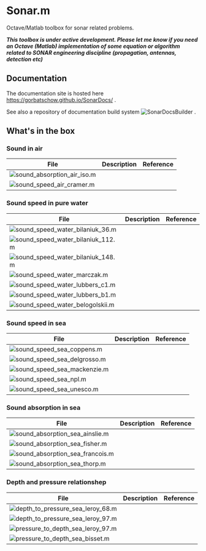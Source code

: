 # Sonar.m

Octave/Matlab toolbox for sonar related problems.

***This toolbox is under active development. Please let me know if you need an Octave (Matlab) implementation of some equation or algorithm related to SONAR engineering discipline (propagation, antennas, detection etc)***

## Documentation
The documentation site is hosted here https://gorbatschow.github.io/SonarDocs/ . 

See also a repository of documentation build system ![SonarDocsBuilder](https://github.com/gorbatschow/SonarDocsBuilder) .

## What's in the box

### Sound in air
File | Description | Reference
--- | --- | ---
![sound_absorption_air_iso.m](toolbox/sound_absorption/sound_absorption_air_iso.m) | |
![sound_speed_air_cramer.m](toolbox/sound_speed/sound_speed_air_cramer.m) | |

### Sound speed in pure water
File | Description | Reference
--- | --- | --- 
![sound_speed_water_bilaniuk_36.m](toolbox/sound_speed/sound_speed_water_bilaniuk_36.m)  | |
![sound_speed_water_bilaniuk_112.m](toolbox/sound_speed/sound_speed_water_bilaniuk_112.m)  | |
![sound_speed_water_bilaniuk_148.m](toolbox/sound_speed/sound_speed_water_bilaniuk_148.m)  | |
![sound_speed_water_marczak.m](toolbox/sound_speed/sound_speed_water_marczak.m)  | |
![sound_speed_water_lubbers_c1.m](toolbox/sound_speed/sound_speed_water_lubbers_c1.m)  | |
![sound_speed_water_lubbers_b1.m](toolbox/sound_speed/sound_speed_water_lubbers_b1.m)  | |
![sound_speed_water_belogolskii.m](toolbox/sound_speed/sound_speed_water_belogolskii.m)  | |

### Sound speed in sea
File | Description | Reference
--- | --- | ---
![sound_speed_sea_coppens.m](toolbox/sound_speed/sound_speed_sea_coppens.m) | |
![sound_speed_sea_delgrosso.m](toolbox/sound_speed/sound_speed_sea_delgrosso.m) | |
![sound_speed_sea_mackenzie.m](toolbox/sound_speed/sound_speed_sea_mackenzie.m) | |
![sound_speed_sea_npl.m](toolbox/sound_speed/sound_speed_sea_npl.m) | |
![sound_speed_sea_unesco.m](toolbox/sound_speed/sound_speed_sea_unesco.m) | |

### Sound absorption in sea
File | Description | Reference
--- | --- | ---
![sound_absorption_sea_ainslie.m](toolbox/sound_absorption/sound_absorption_sea_ainslie.m) | |
![sound_absorption_sea_fisher.m](toolbox/sound_absorption/sound_absorption_sea_fisher.m) | |
![sound_absorption_sea_francois.m](toolbox/sound_absorption/sound_absorption_sea_francois.m) | |
![sound_absorption_sea_thorp.m](toolbox/sound_absorption/sound_absorption_sea_thorp.m) | |

### Depth and pressure relationshep
File | Description | Reference
--- | --- | ---
![depth_to_pressure_sea_leroy_68.m](toolbox/depth_pressure/depth_to_pressure_sea_leroy_68.m) | |
![depth_to_pressure_sea_leroy_97.m](toolbox/depth_pressure/depth_to_pressure_sea_leroy_97.m) | |
![pressure_to_depth_sea_leroy_97.m](toolbox/depth_pressure/pressure_to_depth_sea_leroy_97.m) | |
![pressure_to_depth_sea_bisset.m](toolbox/depth_pressure/pressure_to_depth_sea_bisset.m) | |
